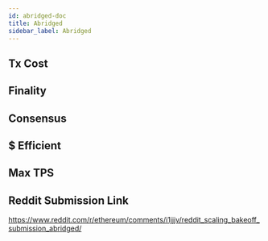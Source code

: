 ```yaml
---
id: abridged-doc
title: Abridged
sidebar_label: Abridged
---
```


## Tx Cost

## Finality

## Consensus

## $ Efficient

## Max TPS

## Reddit Submission Link

https://www.reddit.com/r/ethereum/comments/i1jjjv/reddit_scaling_bakeoff_submission_abridged/
